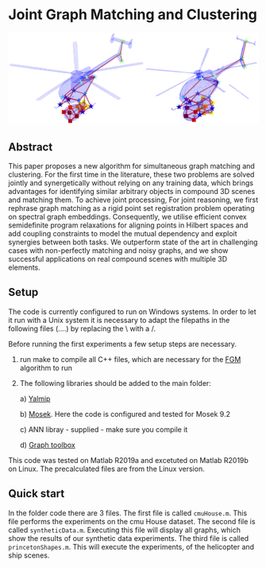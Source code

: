 # Joint Graph Matching and Clustering

![Teaser Image Graphic](https://github.com/mk2510/jointGraphMatchingAndClustering/blob/main/PaperTeaserImageNew.png)

## Abstract

This paper proposes a new algorithm for simultaneous graph matching and clustering. 
For the first time in the literature, these two problems are solved jointly and synergetically without relying on any training data, which brings advantages for identifying similar arbitrary objects in compound 3D scenes and matching them. 
To achieve joint processing, 
For joint reasoning, we first rephrase graph matching as a rigid point set registration problem operating on spectral graph embeddings. 
Consequently, we utilise efficient convex semidefinite program relaxations for aligning points in Hilbert spaces and add coupling constraints to model the mutual dependency and exploit synergies between both tasks. 
We outperform state of the art in challenging cases with non-perfectly matching and noisy graphs, and we show successful applications on real compound scenes with multiple 3D elements. 

## Setup

The code is currently configured to run on Windows systems.
In order to let it run with a Unix system it is necessary to adapt the filepaths in the following files (....) by replacing the \ with a /.

Before running the first experiments a few setup steps are necessary.

1) run make to compile all C++ files, which are necessary for the [FGM](https://github.com/zhfe99/fgm) algorithm to run

2) The following libraries should be added to the main folder:
    
    a) [Yalmip](https://yalmip.github.io)
    
    b) [Mosek](https://www.mosek.com). Here the code is configured and tested for Mosek 9.2

    c) ANN libray - supplied - make sure you compile it

    d) [Graph toolbox](https://de.mathworks.com/matlabcentral/fileexchange/5355-toolbox-graph)

This code was tested on Matlab R2019a and excetuted on  Matlab R2019b on Linux. The precalculated files are from the Linux version.

## Quick start

In the folder code there are 3 files. The first file is called `cmuHouse.m`. This file performs the experiments on the cmu House dataset.
The second file is called `syntheticData.m`. Executing this file will display all graphs, which show the results of our synthetic data experiments.
The third file is called `princetonShapes.m`. This will execute the experiments, of the helicopter and ship scenes.

## 
